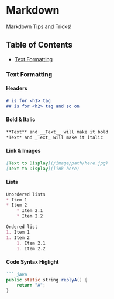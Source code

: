 # Markdown
Markdown Tips and Tricks!

## Table of Contents
* [Text Formatting](#text-formatting)

### Text Formatting

#### Headers
``` markdown
# is for <h1> tag
## is for <h2> tag and so on
```

#### Bold & Italic
``` markdown
**Text** and __Text__ will make it bold
*Text* and _Text_ will make it italic
```

#### Link & Images
``` markdown
[Text to Display](/image/path/here.jpg)
[Text to Display](link here)
```

#### Lists
``` markdown
Unordered lists
* Item 1
* Item 2
    * Item 2.1
    * Item 2.2

Ordered list
1. Item 1
1. Item 2
    1. Item 2.1
    1. Item 2.2
```

#### Code Syntax Higlight
``` markdown
``` java
public static string replyA() {
    return "A";
}
```
```
